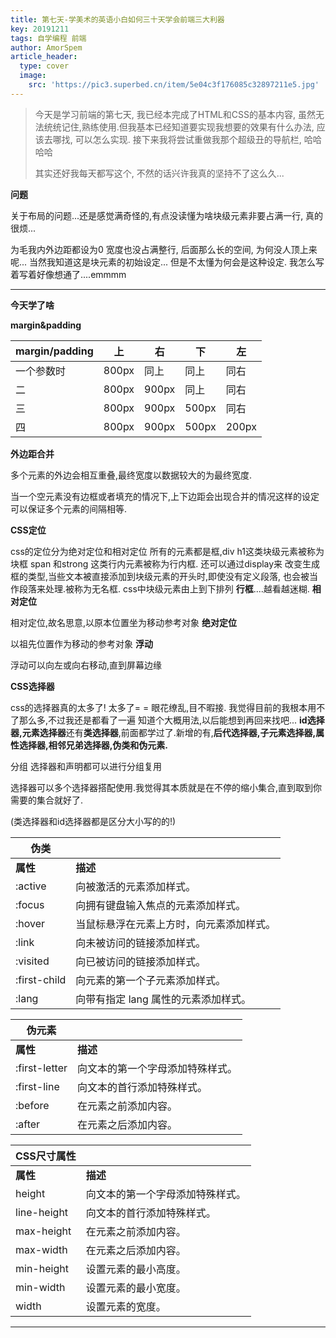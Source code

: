 ```yaml
---
title: 第七天-学美术的英语小白如何三十天学会前端三大利器
key: 20191211
tags: 自学编程 前端
author: AmorSpem
article_header:
  type: cover
  image:
    src: 'https://pic3.superbed.cn/item/5e04c3f176085c32897211e5.jpg'
---
```


> 今天是学习前端的第七天, 我已经本完成了HTML和CSS的基本内容, 虽然无法统统记住,熟练使用.但我基本已经知道要实现我想要的效果有什么办法, 应该去哪找, 可以怎么实现. 接下来我将尝试重做我那个超级丑的导航栏, 哈哈哈哈
>
> 其实还好我每天都写这个, 不然的话兴许我真的坚持不了这么久...

<!--more-->

**问题**

  关于布局的问题...还是感觉满奇怪的,有点没读懂为啥块级元素非要占满一行, 真的很烦...

  为毛我内外边距都设为0 宽度也没占满整行, 后面那么长的空间, 为何没人顶上来呢... 当然我知道这是块元素的初始设定... 但是不太懂为何会是这种设定. 我怎么写着写着好像想通了....emmmm



------



**今天学了啥**

**margin&padding**

| margin/padding | 上    | 右    | 下    | 左    |
| -------------- | ----- | ----- | ----- | ----- |
| 一个参数时     | 800px | 同上  | 同上  | 同右  |
| 二             | 800px | 900px | 同上  | 同右  |
| 三             | 800px | 900px | 500px | 同右  |
| 四             | 800px | 900px | 500px | 200px |

**外边距合并**

  多个元素的外边会相互重叠,最终宽度以数据较大的为最终宽度.

  当一个空元素没有边框或者填充的情况下,上下边距会出现合并的情况这样的设定可以保证多个元素的间隔相等.



**CSS定位**

  css的定位分为绝对定位和相对定位 所有的元素都是框,div h1这类块级元素被称为块框 span 和strong 这类行内元素被称为行内框. 还可以通过display来 改变生成框的类型,当些文本被直接添加到块级元素的开头时,即使没有定义段落, 也会被当作段落来处理.被称为无名框.
css中块级元素由上到下排列
**行框**....越看越迷糊.
**相对定位**

相对定位,故名思意,以原本位置坐为移动参考对象
**绝对定位**

以祖先位置作为移动的参考对象
**浮动**

浮动可以向左或向右移动,直到屏幕边缘

**CSS选择器** 

  css的选择器真的太多了! 太多了= =
  眼花缭乱,目不暇接. 我觉得目前的我根本用不了那么多,不过我还是都看了一遍 知道个大概用法,以后能想到再回来找吧...
  **id选择器,元素选择器**还有**类选择器**,前面都学过了.新增的有,**后代选择器,子元素选择器,属性选择器,相邻兄弟选择器,伪类和伪元素.**

  分组 选择器和声明都可以进行分组复用

  选择器可以多个选择器搭配使用.我觉得其本质就是在不停的缩小集合,直到取到你 需要的集合就好了.

  (类选择器和id选择器都是区分大小写的的!)

| **伪类**     |                                          |
| ------------ | ---------------------------------------- |
| **属性**     | **描述**                                 |
| :active      | 向被激活的元素添加样式。                 |
| :focus       | 向拥有键盘输入焦点的元素添加样式。       |
| :hover       | 当鼠标悬浮在元素上方时，向元素添加样式。 |
| :link        | 向未被访问的链接添加样式。               |
| :visited     | 向已被访问的链接添加样式。               |
| :first-child | 向元素的第一个子元素添加样式。           |
| :lang        | 向带有指定 lang 属性的元素添加样式。     |

| **伪元素**    |                                  |
| ------------- | -------------------------------- |
| **属性**      | **描述**                         |
| :first-letter | 向文本的第一个字母添加特殊样式。 |
| :first-line   | 向文本的首行添加特殊样式。       |
| :before       | 在元素之前添加内容。             |
| :after        | 在元素之后添加内容。             |



| **CSS尺寸属性** |                                  |
| --------------- | -------------------------------- |
| **属性**        | **描述**                         |
| height          | 向文本的第一个字母添加特殊样式。 |
| line-height     | 向文本的首行添加特殊样式。       |
| max-height      | 在元素之前添加内容。             |
| max-width       | 在元素之后添加内容。             |
| min-height      | 设置元素的最小高度。             |
| min-width       | 设置元素的最小宽度。             |
| width           | 设置元素的宽度。                 |



------

